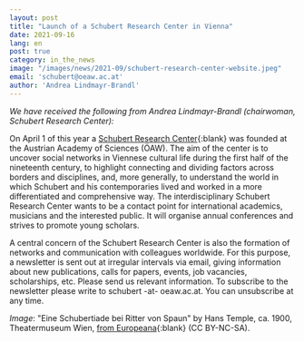 ```yaml
---
layout: post
title: "Launch of a Schubert Research Center in Vienna"
date: 2021-09-16
lang: en
post: true
category: in_the_news
image: "/images/news/2021-09/schubert-research-center-website.jpeg"
email: 'schubert@oeaw.ac.at'
author: 'Andrea Lindmayr-Brandl'
---
```


_We have received the following from Andrea Lindmayr-Brandl (chairwoman, Schubert Research Center):_  

On April 1 of this year a [Schubert Research Center](https://www.oeaw.ac.at/kis){:blank} was founded at the Austrian Academy of Sciences (ÖAW). The aim of the center is to uncover social networks in Viennese cultural life during the first half of the nineteenth century, to highlight connecting and dividing factors across borders and disciplines, and, more generally, to understand the world in which Schubert and his contemporaries lived and worked in a more differentiated and comprehensive way. The interdisciplinary Schubert Research Center wants to be a contact point for international academics, musicians and the interested public. It will organise annual conferences and strives to promote young scholars.  

A central concern of the Schubert Research Center is also the formation of networks and communication with colleagues worldwide. For this purpose, a newsletter is sent out at irregular intervals via email, giving information about new publications, calls for papers, events, job vacancies, scholarships, etc. Please send us relevant information. To subscribe to the newsletter please write to schubert -at- oeaw.ac.at. You can unsubscribe at any time.  

_Image_: "Eine Schubertiade bei Ritter von Spaun" by Hans Temple, ca. 1900, Theatermuseum Wien, [from Europeana](https://www.europeana.eu/de/item/15503/GS_GGS4532){:blank} (CC BY-NC-SA).

